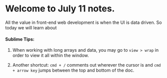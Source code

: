 # Welcome to July 11 notes. 
All the value in front-end web development is when the UI is data driven. So today we will learn about 

#### Sublime Tips: 
1. When working with long arrays and data, you may go to `view > wrap` in order to view it all within the window. 

2. Another shortcut: `cmd + /` comments out wherever the cursor is and `cmd + arrow key` jumps between the top and bottom of the doc. 